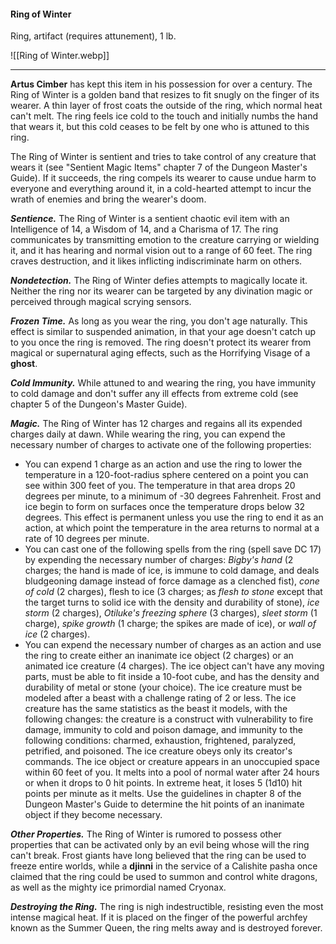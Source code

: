 #### Ring of Winter

Ring, artifact (requires attunement), 1 lb.

![[Ring of Winter.webp]]

---

**Artus Cimber** has kept this item in his possession for over a century. The Ring of Winter is a golden band that resizes to fit snugly on the finger of its wearer. A thin layer of frost coats the outside of the ring, which normal heat can't melt. The ring feels ice cold to the touch and initially numbs the hand that wears it, but this cold ceases to be felt by one who is attuned to this ring.

The Ring of Winter is sentient and tries to take control of any creature that wears it (see "Sentient Magic Items" chapter 7 of the Dungeon Master's Guide). If it succeeds, the ring compels its wearer to cause undue harm to everyone and everything around it, in a cold-hearted attempt to incur the wrath of enemies and bring the wearer's doom.

***Sentience.*** The Ring of Winter is a sentient chaotic evil item with an Intelligence of 14, a Wisdom of 14, and a Charisma of 17. The ring communicates by transmitting emotion to the creature carrying or wielding it, and it has hearing and normal vision out to a range of 60 feet. The ring craves destruction, and it likes inflicting indiscriminate harm on others.

***Nondetection.*** The Ring of Winter defies attempts to magically locate it. Neither the ring nor its wearer can be targeted by any divination magic or perceived through magical scrying sensors.

***Frozen Time.*** As long as you wear the ring, you don't age naturally. This effect is similar to suspended animation, in that your age doesn't catch up to you once the ring is removed. The ring doesn't protect its wearer from magical or supernatural aging effects, such as the Horrifying Visage of a **ghost**.

***Cold Immunity.*** While attuned to and wearing the ring, you have immunity to cold damage and don't suffer any ill effects from extreme cold (see chapter 5 of the Dungeon's Master Guide).

***Magic.*** The Ring of Winter has 12 charges and regains all its expended charges daily at dawn. While wearing the ring, you can expend the necessary number of charges to activate one of the following properties:

- You can expend 1 charge as an action and use the ring to lower the temperature in a 120-foot-radius sphere centered on a point you can see within 300 feet of you. The temperature in that area drops 20 degrees per minute, to a minimum of -30 degrees Fahrenheit. Frost and ice begin to form on surfaces once the temperature drops below 32 degrees. This effect is permanent unless you use the ring to end it as an action, at which point the temperature in the area returns to normal at a rate of 10 degrees per minute.
- You can cast one of the following spells from the ring (spell save DC 17) by expending the necessary number of charges: *Bigby's hand* (2 charges; the hand is made of ice, is immune to cold damage, and deals bludgeoning damage instead of force damage as a clenched fist), *cone of cold* (2 charges), flesh to ice (3 charges; as *flesh to stone* except that the target turns to solid ice with the density and durability of stone), *ice storm* (2 charges), *Otiluke's freezing sphere* (3 charges), *sleet storm* (1 charge), *spike growth* (1 charge; the spikes are made of ice), or *wall of ice* (2 charges).
- You can expend the necessary number of charges as an action and use the ring to create either an inanimate ice object (2 charges) or an animated ice creature (4 charges). The ice object can't have any moving parts, must be able to fit inside a 10-foot cube, and has the density and durability of metal or stone (your choice). The ice creature must be modeled after a beast with a challenge rating of 2 or less. The ice creature has the same statistics as the beast it models, with the following changes: the creature is a construct with vulnerability to fire damage, immunity to cold and poison damage, and immunity to the following conditions: charmed, exhaustion, frightened, paralyzed, petrified, and poisoned. The ice creature obeys only its creator's commands. The ice object or creature appears in an unoccupied space within 60 feet of you. It melts into a pool of normal water after 24 hours or when it drops to 0 hit points. In extreme heat, it loses 5 (1d10) hit points per minute as it melts. Use the guidelines in chapter 8 of the Dungeon Master's Guide to determine the hit points of an inanimate object if they become necessary.

***Other Properties.*** The Ring of Winter is rumored to possess other properties that can be activated only by an evil being whose will the ring can't break. Frost giants have long believed that the ring can be used to freeze entire worlds, while a **djinni** in the service of a Calishite pasha once claimed that the ring could be used to summon and control white dragons, as well as the mighty ice primordial named Cryonax.

***Destroying the Ring.*** The ring is nigh indestructible, resisting even the most intense magical heat. If it is placed on the finger of the powerful archfey known as the Summer Queen, the ring melts away and is destroyed forever.